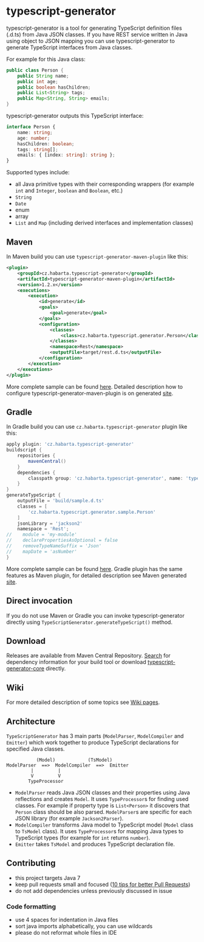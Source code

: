 typescript-generator
====================
typescript-generator is a tool for generating TypeScript definition files (.d.ts) from Java JSON classes.
If you have REST service written in Java using object to JSON mapping you can use typescript-generator to generate TypeScript interfaces from Java classes.

For example for this Java class:

``` java
public class Person {
    public String name;
    public int age;
    public boolean hasChildren;
    public List<String> tags;
    public Map<String, String> emails;
}
```

typescript-generator outputs this TypeScript interface:
``` typescript
interface Person {
    name: string;
    age: number;
    hasChildren: boolean;
    tags: string[];
    emails: { [index: string]: string };
}
```

Supported types include:
- all Java primitive types with their corresponding wrappers (for example `int` and `Integer`, `boolean` and `Boolean`, etc.)
- `String`
- `Date`
- enum
- array
- `List` and `Map` (including derived interfaces and implementation classes)


Maven
-----

In Maven build you can use `typescript-generator-maven-plugin` like this:
``` xml
<plugin>
    <groupId>cz.habarta.typescript-generator</groupId>
    <artifactId>typescript-generator-maven-plugin</artifactId>
    <version>1.2.x</version>
    <executions>
        <execution>
            <id>generate</id>
            <goals>
                <goal>generate</goal>
            </goals>
            <configuration>
                <classes>
                    <class>cz.habarta.typescript.generator.Person</class>
                </classes>
                <namespace>Rest</namespace>
                <outputFile>target/rest.d.ts</outputFile>
            </configuration>
        </execution>
    </executions>
</plugin>
```

More complete sample can be found [here](sample-maven).
Detailed description how to configure typescript-generator-maven-plugin is on generated [site](http://vojtechhabarta.github.io/typescript-generator/maven/typescript-generator-maven-plugin/generate-mojo.html).


Gradle
------

In Gradle build you can use `cz.habarta.typescript-generator` plugin like this:
```groovy
apply plugin: 'cz.habarta.typescript-generator'
buildscript {
    repositories {
        mavenCentral()
    }
    dependencies {
        classpath group: 'cz.habarta.typescript-generator', name: 'typescript-generator-gradle-plugin', version: '1.2.x'
    }
}
generateTypeScript {
    outputFile = 'build/sample.d.ts'
    classes = [
        'cz.habarta.typescript.generator.sample.Person'
    ]
    jsonLibrary = 'jackson2'
    namespace = 'Rest';
//    module = 'my-module'
//    declarePropertiesAsOptional = false
//    removeTypeNameSuffix = 'Json'
//    mapDate = 'asNumber'
}
```

More complete sample can be found [here](sample-gradle).
Gradle plugin has the same features as Maven plugin, for detailed description see Maven generated [site](http://vojtechhabarta.github.io/typescript-generator/maven/typescript-generator-maven-plugin/generate-mojo.html). 


Direct invocation
-----------------
If you do not use Maven or Gradle you can invoke typescript-generator directly using `TypeScriptGenerator.generateTypeScript()` method.


Download
--------
Releases are available from Maven Central Repository.
[Search](http://search.maven.org/#search%7Cga%7C1%7Ccz.habarta.typescript-generator) for dependency information for your build tool
or download [typescript-generator-core](https://repo1.maven.org/maven2/cz/habarta/typescript-generator/typescript-generator-core) directly.


Wiki
----
For more detailed description of some topics see [Wiki pages](../../wiki).


Architecture
------------

`TypeScriptGenerator` has 3 main parts (`ModelParser`, `ModelCompiler` and `Emitter`) which work together to produce TypeScript declarations for specified Java classes.

```
           (Model)            (TsModel)
ModelParser  ==>  ModelCompiler  ==>  Emitter
         |         | 
         V         V
        TypeProcessor
```

- `ModelParser` reads Java JSON classes and their properties using Java reflections and creates `Model`.
  It uses `TypeProcessor`s for finding used classes.
  For example if property type is `List<Person>` it discovers that `Person` class should be also parsed.
  `ModelParser`s are specific for each JSON library (for example `Jackson2Parser`).
- `ModelCompiler` transforms Java model to TypeScript model (`Model` class to `TsModel` class).
  It uses `TypeProcessor`s for mapping Java types to TypeScript types (for example for `int` returns `number`).
- `Emitter` takes `TsModel` and produces TypeScript declaration file.


Contributing
------------

- this project targets Java 7
- keep pull requests small and focused ([10 tips for better Pull Requests](http://blog.ploeh.dk/2015/01/15/10-tips-for-better-pull-requests/))
- do not add dependencies unless previously discussed in issue

### Code formatting

- use 4 spaces for indentation in Java files
- sort java imports alphabetically, you can use wildcards
- please do not reformat whole files in IDE
